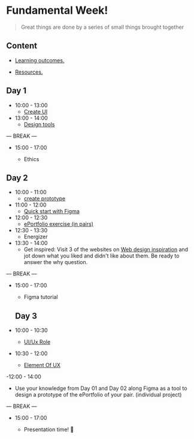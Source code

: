 
# Fundamental Week!

> Great things are done by a series of small things brought together

  

## Content

  

- [Learning outcomes.](./learning-outcomes.md)

- [Resources.](./resources.md)

  

  

## Day 1
 
- 10:00 - 13:00
  - [Create UI](./create-ui.md)
- 13:00 - 14:00
  - [Design tools](./design-tools.md) 

— BREAK —
  
- 15:00 - 17:00

   - Ethics 

## Day 2
 
- 10:00 - 11:00
  - [create prototype](./create-proto.md)
- 11:00 - 12:00
  - [Quick start with Figma](./Quick-Figma.md) 
- 12:00 - 12:30
  - [ePortfolio exercise (in pairs)](./eportfolio.md)
- 12:30 - 13:30
   - Energizer
- 13:30 - 14:00
  - Get inspired: Visit 3 of the websites on [Web design inspiration](https://www.webdesign-inspiration.com/) and jot down what you liked and didn't like about them. Be ready to answer the why question.

— BREAK —
  
- 15:00 - 17:00

   - Figma tutorial 
  
  ## Day 3
 
- 10:00 - 10:30
    - [UI/Ux Role](./UIUX-Role.md) 
- 10:30 - 12:00
    - [Element Of UX](./UX-ele.md)
    
-12:00 - 14:00

   - Use your knowledge from Day 01 and Day 02 along Figma as a tool to design a prototype of the ePortfolio of your pair. (individual project)

— BREAK —
  
- 15:00 - 17:00

   - Presentation time! 🎉








